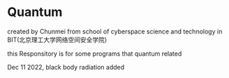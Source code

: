 # Quantum
created by Chunmei from school of cyberspace science and technology in BIT(北京理工大学网络空间安全学院)

this Responsitory is for some programs that quantum related

Dec 11 2022, black body radiation added

